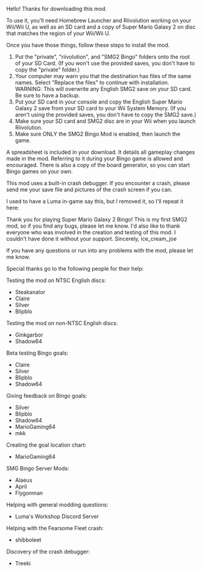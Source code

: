 Hello! Thanks for downloading this mod. 

To use it, you'll need Homebrew Launcher and Riivolution working on your Wii/Wii U, 
as well as an SD card and a copy of Super Mario Galaxy 2 on disc that
matches the region of your Wii/Wii U.

Once you have those things, follow these steps to install the mod.

1. Put the "private", "riivolution", and "SMG2 Bingo" folders onto the root of your SD Card.
      (If you won't use the provided saves, you don't have to copy the "private" folder.)
2. Your computer may warn you that the destination has files of the same names. Select 
   "Replace the files" to continue with installation.
WARNING: This will overwrite any English SMG2 save on your SD card. Be sure to have a backup.
3. Put your SD card in your console and copy the English Super Mario Galaxy 2 save 
   from your SD card to your Wii System Memory.
      (If you aren't using the provided saves, you don't have to copy the SMG2 save.)
4. Make sure your SD card and SMG2 disc are in your Wii when you launch Riivolution.
5. Make sure ONLY the SMG2 Bingo Mod is enabled, then launch the game.

A spreadsheet is included in your download. It details all gameplay changes made in
the mod. Referring to it during your Bingo game is allowed and encouraged. 
There is also a copy of the board generator, so you can start Bingo games on your own.

This mod uses a built-in crash debugger. If you encounter a crash, 
please send me your save file and pictures of the crash screen if you can.

I used to have a Luma in-game say this, but I removed it, so I'll repeat it here:

Thank you for playing Super Mario Galaxy 2 Bingo!
This is my first SMG2 mod, so if you find any bugs, please let me know.
I'd also like to thank everyone who was involved in the creation and testing of this mod.
I couldn't have done it without your support.
Sincerely, ice_cream_joe

If you have any questions or run into any problems with the mod, please let me know.

Special thanks go to the following people for their help:

Testing the mod on NTSC English discs:
   - Steakanator
   - Claire
   - Silver
   - Blipblo

Testing the mod on non-NTSC English discs:
   - Ginkgarbor
   - Shadow64

Beta testing Bingo goals:
   - Claire
   - Silver
   - Blipblo
   - Shadow64

Giving feedback on Bingo goals:
   - Silver
   - Blipblo
   - Shadow64
   - MarioGaming64
   - mkk

Creating the goal location chart:
   - MarioGaming64

SMG Bingo Server Mods:
   - Alaeus
   - April
   - Flygonman

Helping with general modding questions:
   - Luma's Workshop Discord Server

Helping with the Fearsome Fleet crash:
   - shibboleet

Discovery of the crash debugger:
   - Treeki
